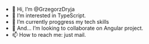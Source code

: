 - 👋 Hi, I’m @GrzegorzDryja
- 👀 I’m interested in TypeScript.
- 🌱 I’m currently proggress my tech skills
- 💞️ And... I’m looking to collaborate on Angular project.
- 📫 How to reach me: just mail.

<!---
GrzegorzDryja/GrzegorzDryja is a ✨ special ✨ repository because its `README.md` (this file) appears on your GitHub profile.
You can click the Preview link to take a look at your changes.
--->
